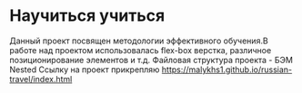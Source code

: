 # Научиться учиться
Данный проект посвящен методологии эффективного обучения.В работе над проектом использовалась flex-box верстка, различное позиционирование элементов и т.д. Файловая структура проекта - БЭМ Nested
Ссылку на проект прикрепляю https://malykhs1.github.io/russian-travel/index.html
